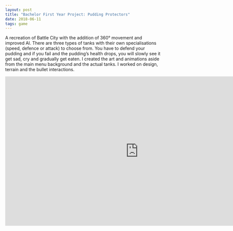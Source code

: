 ```yaml
---
layout: post
title: "Bachelor First Year Project: Pudding Protectors"
date: 2018-06-11
tags: game
---
```


A recreation of Battle City with the addition of 360° movement and improved AI. There are three types of tanks with their own specialisations (speed, defence or attack) to choose from. You have to defend your pudding and if you fail and the pudding’s health drops, you will slowly see it get sad, cry and gradually get eaten.
I created the art and animations aside from the main menu background and the actual tanks. I worked on design, terrain and the bullet interactions.
<iframe width="854" height="480" src="https://www.youtube.com/embed/irbkBg8ZFX4" frameborder="0" allow="autoplay; encrypted-media" allowfullscreen></iframe>